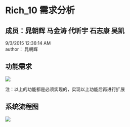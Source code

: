 # Rich_10  需求分析 #



## 成员：晁朝辉 马金涛 代昕宇  石志康 吴凯 ##

9/3/2015 12:36:14 AM   
author： 晁朝辉





## 功能需求 ##
![](http://i3.tietuku.com/4fd4da3373328901.png)

注：以上的功能都是必须实现的，实现以上功能后再进行扩展


## 系统流程图 ##

![](http://i3.tietuku.com/62fdb1920a1f269b.png)



